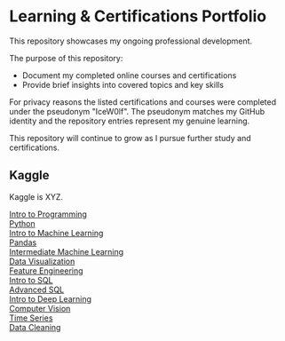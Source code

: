 # Learning & Certifications Portfolio

This repository showcases my ongoing professional development.

The purpose of this repository:
- Document my completed online courses and certifications
- Provide brief insights into covered topics and key skills

For privacy reasons the listed certifications and courses were completed under the pseudonym "IceW0lf".
The pseudonym matches my GitHub identity and the repository entries represent my genuine learning.

This repository will continue to grow as I pursue further study and certifications.

## Kaggle
Kaggle is XYZ.

[Intro to Programming](https://github.com/IceW0lf/learning-portfolio/tree/main/Kaggle/01%20-%20Intro%20to%20Programming#readme)<br>
[Python](https://github.com/IceW0lf/learning-portfolio/tree/main/Kaggle/02%20-%20Python#readme)<br>
[Intro to Machine Learning](https://github.com/IceW0lf/learning-portfolio/tree/main/Kaggle/03%20-%20Intro%20to%20Machine%20Learning#readme)<br>
[Pandas](https://github.com/IceW0lf/learning-portfolio/tree/main/Kaggle/04%20-%20Pandas#readme)<br>
[Intermediate Machine Learning](https://github.com/IceW0lf/learning-portfolio/tree/main/Kaggle/05%20-%20Intermediate%20Machine%20Learning#readme)<br>
[Data Visualization](https://github.com/IceW0lf/learning-portfolio/tree/main/Kaggle/06%20-%20Data%20Visualization#readme)<br>
[Feature Engineering](https://github.Fm/IceW0lf/learning-portfolio/tree/main/Kaggle/07%20-%20Feature%20Engineering#readme)<br>
[Intro to SQL](https://github.com/IceW0lf/learning-portfolio/tree/main/Kaggle/08%20-%20Intro%20to%20SQL#readme)<br>
[Advanced SQL](https://github.com/IceW0lf/learning-portfolio/tree/main/Kaggle/09%20-%20Advanced%20SQL#readme)<br>
[Intro to Deep Learning](https://github.com/IceW0lf/learning-portfolio/tree/main/Kaggle/10%20-%20Intro%20to%20Deep%20Learning#readme)<br>
[Computer Vision](https://github.com/IceW0lf/learning-portfolio/tree/main/Kaggle/11%20-%20Computer%20Vision#readme)<br>
[Time Series](https://github.com/IceW0lf/learning-portfolio/tree/main/Kaggle/12%20-%20Time%20Series#readme)<br>
[Data Cleaning](https://github.com/IceW0lf/learning-portfolio/tree/main/Kaggle/13%20-%20Data%20Cleaning#readme)<br>
